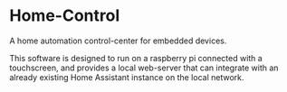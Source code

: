 # Home-Control

A home automation control-center for embedded devices.

This software is designed to run on a raspberry pi connected with a touchscreen,
and provides a local web-server that can integrate with an already existing Home
Assistant instance on the local network.